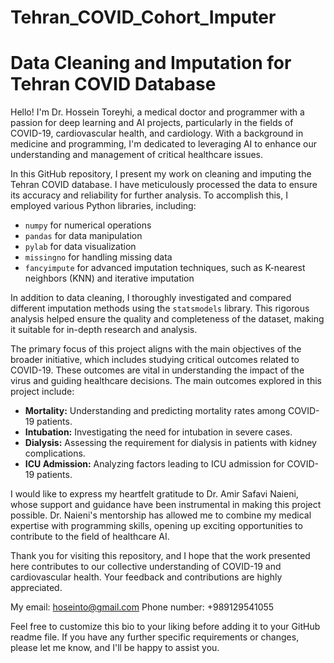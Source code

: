 # Tehran_COVID_Cohort_Imputer

# Data Cleaning and Imputation for Tehran COVID Database

Hello! I'm Dr. Hossein Toreyhi, a medical doctor and programmer with a passion for deep learning and AI projects, particularly in the fields of COVID-19, cardiovascular health, and cardiology. With a background in medicine and programming, I'm dedicated to leveraging AI to enhance our understanding and management of critical healthcare issues.

In this GitHub repository, I present my work on cleaning and imputing the Tehran COVID database. I have meticulously processed the data to ensure its accuracy and reliability for further analysis. To accomplish this, I employed various Python libraries, including:

- `numpy` for numerical operations
- `pandas` for data manipulation
- `pylab` for data visualization
- `missingno` for handling missing data
- `fancyimpute` for advanced imputation techniques, such as K-nearest neighbors (KNN) and iterative imputation

In addition to data cleaning, I thoroughly investigated and compared different imputation methods using the `statsmodels` library. This rigorous analysis helped ensure the quality and completeness of the dataset, making it suitable for in-depth research and analysis.

The primary focus of this project aligns with the main objectives of the broader initiative, which includes studying critical outcomes related to COVID-19. These outcomes are vital in understanding the impact of the virus and guiding healthcare decisions. The main outcomes explored in this project include:

- **Mortality:** Understanding and predicting mortality rates among COVID-19 patients.
- **Intubation:** Investigating the need for intubation in severe cases.
- **Dialysis:** Assessing the requirement for dialysis in patients with kidney complications.
- **ICU Admission:** Analyzing factors leading to ICU admission for COVID-19 patients.

I would like to express my heartfelt gratitude to Dr. Amir Safavi Naieni, whose support and guidance have been instrumental in making this project possible. Dr. Naieni's mentorship has allowed me to combine my medical expertise with programming skills, opening up exciting opportunities to contribute to the field of healthcare AI.

Thank you for visiting this repository, and I hope that the work presented here contributes to our collective understanding of COVID-19 and cardiovascular health. Your feedback and contributions are highly appreciated.

My email: hoseinto@gmail.com
Phone number: +989129541055

Feel free to customize this bio to your liking before adding it to your GitHub readme file. If you have any further specific requirements or changes, please let me know, and I'll be happy to assist you.
